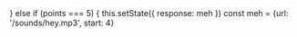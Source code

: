 <Sound url="/sounds/rock.mp3" playStatus={Sound.status.PLAYING} />
<Sound url="/sounds/fox.mp3" playStatus={Sound.status.PLAYING} />
} else if (points === 5) {
      this.setState({ response: meh })
const meh = {url: '/sounds/hey.mp3', start: 4}